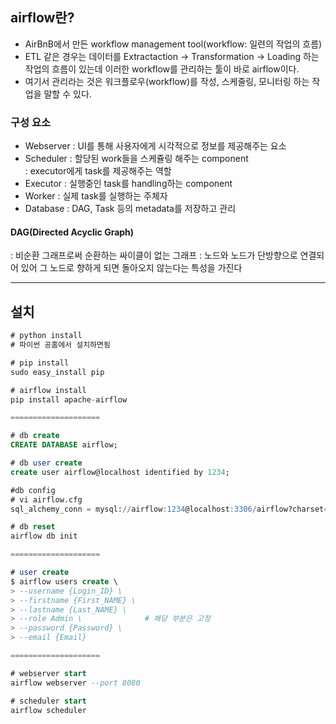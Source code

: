 ## airflow란?
- AirBnB에서 만든 workflow management tool(workflow: 일련의 작업의 흐름)
- ETL 같은 경우는 데이터를 Extractaction -> Transformation -> Loading 하는 작업의 흐름이 있는데 이러한 workflow를 관리하는 툴이 바로 airflow이다. 
- 여기서 관리라는 것은 워크플로우(workflow)를 작성, 스케줄링, 모니터링 하는 작업을 말할 수 있다.
   
### 구성 요소
- Webserver
: UI를 통해 사용자에게 시각적으로 정보를 제공해주는 요소
- Scheduler
: 할당된 work들을 스케쥴링 해주는 component  
: executor에게 task를 제공해주는 역할  
- Executor
: 실행중인 task를 handling하는 component
- Worker
: 실제 task를 실행하는 주체자
- Database
: DAG, Task 등의 metadata를 저장하고 관리
     
#### DAG(Directed Acyclic Graph)
: 비순환 그래프로써 순환하는 싸이클이 없는 그래프
: 노드와 노드가 단방향으로 연결되어 있어 그 노드로 향하게 되면 돌아오지 않는다는 특성을 가진다
    
-----
## 설치
```sql
# python install
# 파이썬 공홈에서 설치하면됨

# pip install
sudo easy_install pip

# airflow install
pip install apache-airflow

====================

# db create
CREATE DATABASE airflow;

# db user create
create user airflow@localhost identified by 1234;

#db config
# vi airflow.cfg
sql_alchemy_conn = mysql://airflow:1234@localhost:3306/airflow?charset=utf8

# db reset
airflow db init

====================

# user create
$ airflow users create \ 
> --username {Login_ID} \
> --firstname {First_NAME} \ 
> --lastname {Last_NAME} \
> --role Admin \              # 해당 부분은 고정
> --password {Password} \
> --email {Email}

====================

# webserver start
airflow webserver --port 8080

# scheduler start
airflow scheduler
```

